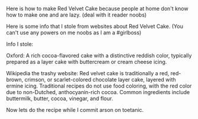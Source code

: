 Here is how to make Red Velvet Cake because people at home don't know how to make one and are lazy. (deal with it reader noobs)

Here is some info that I stole from websites about Red Velvet Cake. (You can't use any powers on me noobs as I am a #girlboss)

Info I stole: 

Oxford: A rich cocoa-flavored cake with a distinctive reddish color, typically prepared as a layer cake with buttercream or cream cheese icing.

Wikipedia the trashy website: Red velvet cake is traditionally a red, red-brown, crimson, or scarlet-colored chocolate layer cake, layered with ermine icing. Traditional recipes do not use food coloring, with the red color due to non-Dutched, anthocyanin-rich cocoa. Common ingredients include buttermilk, butter, cocoa, vinegar, and flour.

Now lets do the recipe while I commit arson on toetanic.
